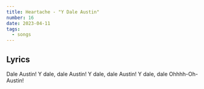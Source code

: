 ```yaml
---
title: Heartache - "Y Dale Austin"
number: 16
date: 2023-04-11
tags:
  - songs
---
```


## Lyrics

Dale Austin!
Y dale, dale Austin!
Y dale, dale Austin!
Y dale, dale Ohhhh-Oh-Austin!
